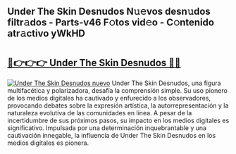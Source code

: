 ## Under The Skin Desnudos N𝚞𝚎vos desn𝚞dos filtr𝚊dos - Parts-v46 F𝚘tos vid𝚎o - C𝚘ntenido atr𝚊ctivo yWkHD

# <h2><a href="http://mbcsemb.tromn.icu/?c=Under+The+Skin+Desnudos">🔗👉👉👉 Under The Skin Desnudos 🔗🔗</a></h2>

[![Under The Skin Desnudos nuevo](https://i.imgur.com/pEAQMta.gif)](http://mbcsemb.tromn.icu/?c=Under+The+Skin+Desnudos)
Under The Skin Desnudos, una figura multifacética y polarizadora, desafía la comprensión simple. Su uso pionero de los medios digitales ha cautivado y enfurecido a los observadores, provocando debates sobre la expresión artística, la autorrepresentación y la naturaleza evolutiva de las comunidades en línea. A pesar de la incertidumbre de sus próximos pasos, su impacto en los medios digitales es significativo. Impulsada por una determinación inquebrantable y una cautivación innegable, la influencia de Under The Skin Desnudos en los medios digitales es pionera.
